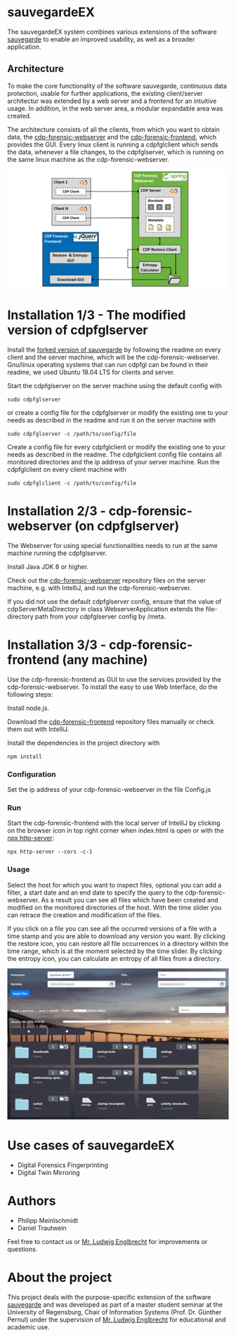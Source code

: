 # sauvegardeEX

The sauvegardeEX system combines various extensions of the software [sauvegarde](https://github.com/dupgit/sauvegarde)
to enable an improved usability, as well as a broader application. 

## Architecture

To make the core functionality of the software sauvegarde, continuous data protection, usable for further applications,
the existing client/server architectur was extended by a web server and a frontend for an intuitive usage.
In addition, in the web server area, a modular expandable area was created.

The architecture consists of all the clients, from which you want to obtain data, the [cdp-forensic-webserver](https://github.com/meinlschmidt/cdp-forensic-webserver)
and the [cdp-forensic-frontend](https://github.com/danieltrtwn/cdp-forensic-frontend), which provides the GUI.
Every linux client is running a cdpfglclient which sends the data, whenever a file changes, to the cdpfglserver,
which is running on the same linux machine as the cdp-forensic-webserver.

![](https://github.com/meinlschmidt/cdp-forensic-webserver/raw/dabb7ede899235f7db47df657aa3562ccae37f72/architecture.png)

# Installation 1/3 - The modified version of cdpfglserver

Install the [forked version of sauvegarde](https://github.com/meinlschmidt/sauvegarde) by following the readme on every client and the server machine, which will be the cdp-forensic-webserver.
Gnu/linux operating systems that can run cdpfgl can be found in their readme, we used Ubuntu 18.04 LTS for clients and server.

Start the cdpfglserver on the server machine using the default config with
```
sudo cdpfglserver
```

or create a config file for the cdpfglserver or modify the existing one to your needs as described in the readme and run it on the server machine with
```
sudo cdpfglserver -c /path/to/config/file
```

Create a config file for every cdpfglclient or modify the existing one to your needs as described in the readme.
The cdpfglclient config file contains all monitored directories and the ip address of your server machine.
Run the cdpfglclient on every client machine with
```
sudo cdpfglclient -c /path/to/config/file
```

# Installation 2/3 - cdp-forensic-webserver (on cdpfglserver)

The Webserver for using special functionalities needs to run at the same machine running the cdpfglserver.

Install Java JDK 8 or higher.

Check out the [cdp-forensic-webserver](https://github.com/meinlschmidt/cdp-forensic-webserver) repository files on the server machine,
e.g. with IntelliJ, and run the cdp-forensic-webserver.

If you did not use the default cdpfglserver config, ensure that the value of cdpServerMetaDirectory in class WebserverApplication extends the file-directory path from your cdpfglserver config by /meta.

# Installation 3/3 - cdp-forensic-frontend (any machine)
Use the cdp-forensic-frontend as GUI to use the services provided by the cdp-forensic-webserver.
To install the easy to use Web Interface, do the following steps:

Install node.js.

Download the [cdp-forensic-frontend](https://github.com/danieltrtwn/cdp-forensic-frontend) repository files manually or check them out with IntelliJ.

Install the dependencies in the project directory with
```
npm install
```

### Configuration

Set the ip address of your cdp-forensic-webserver in the file Config.js

### Run

Start the cdp-forensic-frontend with the local server of IntelliJ by clicking on the browser icon in top right corner when index.html is open or with the [npx http-server](https://www.npmjs.com/package/http-server):
```
npx http-server --cors -c-1
```

### Usage

Select the host for which you want to inspect files, optional you can add a filter, a start date and an end date to specify the query to the cdp-forensic-webserver.
As a result you can see all files which have been created and modified on the monitored directories of the host.
With the time slider you can retrace the creation and modification of the files.

If you click on a file you can see all the occurred versions of a file with a time stamp and you are able to download any version you want.
By clicking the restore icon, you can restore all file occurrences in a directory within the time range, which is at the moment selected by the time slider.
By clicking the entropy icon, you can calculate an entropy of all files from a directory.
 
![](https://github.com/danieltrtwn/cdp-forensic-frontend/raw/master/images/screenshot.png)


# Use cases of sauvegardeEX

- Digital Forensics Fingerprinting
- Digital Twin Mirroring

# Authors

- Philipp Meinlschmidt
- Daniel Trautwein

Feel free to contact us or [Mr. Ludwig Englbrecht](https://www.researchgate.net/profile/Ludwig_Englbrecht) for improvements or questions.

# About the project

This project deals with the purpose-specific extension of the software [sauvegarde](https://github.com/dupgit/sauvegarde)
and was developed as part of a master student seminar at the University of Regensburg, Chair of Information Systems (Prof. Dr. Günther Pernul)
under the supervision of [Mr. Ludwig Englbrecht](https://www.researchgate.net/profile/Ludwig_Englbrecht) for educational and academic use. 
